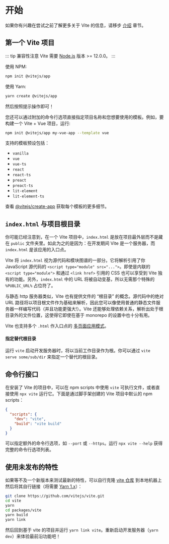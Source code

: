 # 开始

如果你有兴趣在尝试之前了解更多关于 Vite 的信息，请移步 [介绍](./introduction) 章节。

## 第一个 Vite 项目

::: tip 兼容性注意
Vite 需要 [Node.js](https://nodejs.org/en/) 版本 >= 12.0.0。
:::

使用 NPM:

```bash
npm init @vitejs/app
```

使用 Yarn:

```bash
yarn create @vitejs/app
```

然后按照提示操作即可！

您还可以通过附加的命令行选项直接指定项目名称和您想要使用的模板。例如，要构建一个 Vite + Vue 项目，运行:

```bash
npm init @vitejs/app my-vue-app --template vue
```

支持的模板预设包括：

- `vanilla`
- `vue`
- `vue-ts`
- `react`
- `react-ts`
- `preact`
- `preact-ts`
- `lit-element`
- `lit-element-ts`

查看 [@vitejs/create-app](https://github.com/vitejs/vite/tree/main/packages/create-app) 获取每个模板的更多细节。

## `index.html` 与项目根目录

你可能已经注意到，在一个 Vite 项目中，`index.html` 是放在项目最外层而不是藏在 `public` 文件夹里。如此为之的是因为：在开发期间 Vite 是一个服务器，而 `index.html` 是该应用的入口点。

Vite 将 `index.html` 视为源代码和模块图谱的一部分。它将解析引用了你 JavaScript 源代码的 `<script type="module" src="...">`。即使是内联的 `<script type="module">` 和通过 `<link href>` 引用的 CSS 也可以享受到 Vite 独有的功能。另外，`index.html` 中的 URL 将被自动变基，所以无需那个特殊的 `%PUBLIC_URL%` 占位符了。

与静态 http 服务器类似，Vite 也有提供文件的 “根目录” 的概念。源代码中的绝对 URL 路径将以项目根文件作为基础来解析，因此您可以像使用普通的静态文件服务器一样编写代码（并且功能更强大!）。Vite 还能够处理依赖关系，解析出处于根目录外的文件位置，这使得它即使在基于 monorepo 的设置中也十分有用。

Vite 也支持多个 `.html` 作入口点的 [多页面应用模式](./build#多页面应用模式)。

#### 指定替代根目录

运行 `vite` 启动开发服务器时，将以当前工作目录作为根。你可以通过 `vite serve some/sub/dir` 来指定一个替代的根目录。

## 命令行接口

在安装了 Vite 的项目中，可以在 npm scripts 中使用 `vite` 可执行文件，或者直接使用 `npx vite` 运行它。下面是通过脚手架创建的 Vite 项目中默认的 npm scripts：

```json
{
  "scripts": {
    "dev": "vite",
    "build": "vite build"
  }
}
```

可以指定额外的命令行选项，如 `--port` 或 `--https`。运行 `npx vite --help` 获得完整的命令行选项列表。

## 使用未发布的特性

如果等不及一个新版本来测试最新的特性，可以自行克隆 [vite 仓库](https://github.com/vitejs/vite) 到本地机器上然后将其自行链接（将需要 [Yarn 1.x](https://classic.yarnpkg.com/lang/en/)）：

```bash
git clone https://github.com/vitejs/vite.git
cd vite
yarn
cd packages/vite
yarn build
yarn link
```

然后回到基于 vite 的项目并运行 `yarn link vite`。重新启动开发服务器（`yarn dev`）来体验最前沿功能吧！
